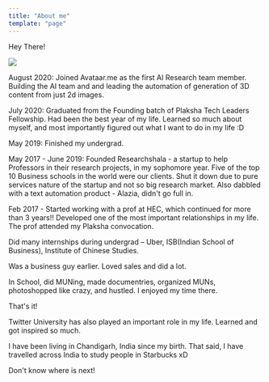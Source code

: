 ```yaml
---
title: "About me"
template: "page"
---
```

Hey There!

![](/media/goa.jpeg)


August 2020: Joined Avataar.me as the first AI Research team member. Building the AI team and and leading the automation of generation of 3D content from just 2d images. 

July 2020: Graduated from the Founding batch of Plaksha Tech Leaders Fellowship. Had been the best year of my life. Learned so much about myself, and most importantly figured out what I want to do in my life :D

May 2019: Finished my undergrad.

May 2017 - June 2019: Founded Researchshala - a startup to help Professors in their research projects, in my sophomore year. Five of the top 10 Business schools in the world were our clients. Shut it down due to pure services nature of the startup and not so big research market. Also dabbled with a text automation product - Alazia, didn't go full in.

Feb 2017 - Started working with a prof at HEC, which continued for more than 3 years!! Developed one of the most important relationships in my life. The prof attended my Plaksha convocation.

Did many internships during undergrad – Uber, ISB(Indian School of Business), Institute of Chinese Studies. 

Was a business guy earlier. Loved sales and did a lot. 

In School, did MUNing, made documentries, organized MUNs, photoshopped like crazy, and hustled. I enjoyed my time there. 

That's it!

Twitter University has also played an important role in my life. Learned and got inspired so much.

I have been living in Chandigarh, India since my birth. That said, I have travelled across India to study people in Starbucks xD

Don't know where is next!
